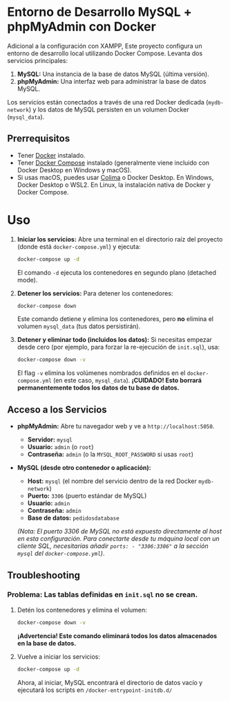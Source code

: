 # Entorno de Desarrollo MySQL + phpMyAdmin con Docker

Adicional a la configuración con XAMPP, Este proyecto configura un entorno de desarrollo local utilizando Docker Compose. Levanta dos servicios principales:

1. **MySQL:** Una instancia de la base de datos MySQL (última versión).
2. **phpMyAdmin:** Una interfaz web para administrar la base de datos MySQL.

Los servicios están conectados a través de una red Docker dedicada (`mydb-network`) y los datos de MySQL persisten en un volumen Docker (`mysql_data`).

## Prerrequisitos

* Tener [Docker](https://docs.docker.com/get-docker/) instalado.
* Tener [Docker Compose](https://docs.docker.com/compose/install/) instalado (generalmente viene incluido con Docker Desktop en Windows y macOS).
* Si usas macOS, puedes usar [Colima](https://github.com/abiosoft/colima) o Docker Desktop. En Windows, Docker Desktop o WSL2. En Linux, la instalación nativa de Docker y Docker Compose.

# Uso

1. **Iniciar los servicios:**
   Abre una terminal en el directorio raíz del proyecto (donde está `docker-compose.yml`) y ejecuta:

   ```bash
   docker-compose up -d
   ```

   El comando `-d` ejecuta los contenedores en segundo plano (detached mode).
2. **Detener los servicios:**
   Para detener los contenedores:

   ```bash
   docker-compose down
   ```

   Este comando detiene y elimina los contenedores, pero **no** elimina el volumen `mysql_data` (tus datos persistirán).
3. **Detener y eliminar todo (incluidos los datos):**
   Si necesitas empezar desde cero (por ejemplo, para forzar la re-ejecución de `init.sql`), usa:

   ```bash
   docker-compose down -v
   ```

   El flag `-v` elimina los volúmenes nombrados definidos en el `docker-compose.yml` (en este caso, `mysql_data`). **¡CUIDADO! Esto borrará permanentemente todos los datos de tu base de datos.**

## Acceso a los Servicios

* **phpMyAdmin:** Abre tu navegador web y ve a `http://localhost:5050`.

  * **Servidor:** `mysql`
  * **Usuario:** `admin` (o `root`)
  * **Contraseña:** `admin` (o la `MYSQL_ROOT_PASSWORD` si usas `root`)
* **MySQL (desde otro contenedor o aplicación):**

  * **Host:** `mysql` (el nombre del servicio dentro de la red Docker `mydb-network`)
  * **Puerto:** `3306` (puerto estándar de MySQL)
  * **Usuario:** `admin`
  * **Contraseña:** `admin`
  * **Base de datos:** `pedidosdatabase`

  *(Nota: El puerto 3306 de MySQL no está expuesto directamente al host en esta configuración. Para conectarte desde tu máquina local con un cliente SQL, necesitarías añadir `ports: - "3306:3306"` a la sección `mysql` del `docker-compose.yml`)*.

## Troubleshooting

### Problema: Las tablas definidas en `init.sql` no se crean.

1. Detén los contenedores y elimina el volumen:

   ```bash
   docker-compose down -v
   ```
   **¡Advertencia! Este comando eliminará todos los datos almacenados en la base de datos.**
2. Vuelve a iniciar los servicios:

   ```bash
   docker-compose up -d
   ```
   Ahora, al iniciar, MySQL encontrará el directorio de datos vacío y ejecutará los scripts en `/docker-entrypoint-initdb.d/`
